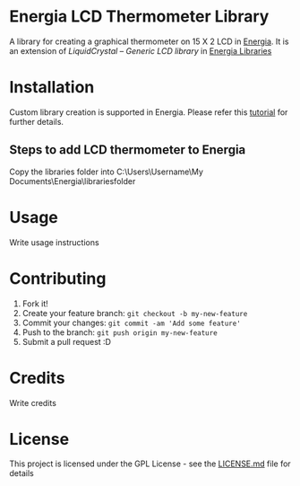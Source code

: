 # Energia LCD Thermometer Library
A library for creating a graphical thermometer on 15 X 2 LCD in [Energia]. It is an extension of *LiquidCrystal – Generic LCD library* in [Energia Libraries][el]

# Installation
Custom library creation is supported in Energia. Please refer this [tutorial][libtut] for further details.

## Steps to add LCD thermometer to Energia
Copy the libraries folder into C:\Users\Username\My Documents\Energia\librariesfolder

# Usage
Write usage instructions

# Contributing
1. Fork it!
2. Create your feature branch: `git checkout -b my-new-feature`
3. Commit your changes: `git commit -am 'Add some feature'`
4. Push to the branch: `git push origin my-new-feature`
5. Submit a pull request :D

# Credits
Write credits

# License
This project is licensed under the GPL License - see the [LICENSE.md](LICENSE.txt) file for details

[libtut]:<http://energia.nu/Tutorial_Library.html>
[el]:<http://energia.nu/reference/libraries/>
[energia]: <http://energia.nu/>
